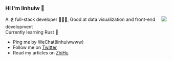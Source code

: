 ### Hi I'm linhuiw 👋


<img align="right" src="https://github-readme-stats.vercel.app/api?username=linhuiw&show_icons=true&icon_color=0366d6&text_color=24292e&bg_color=ffffff&hide_title=true&count_private=true" />

A 🏂 full-stack developer 🏄🏻‍♂️, Good at data visualization and front-end development <br/>
Currently learning Rust 🦀️ 


- Ping me by WeChat(linhuiwwww)
- Follow me on [Twitter](https://twitter.com/linhuiww)
- Read my articles on [ZhiHu](https://www.zhihu.com/people/linhuiw)

